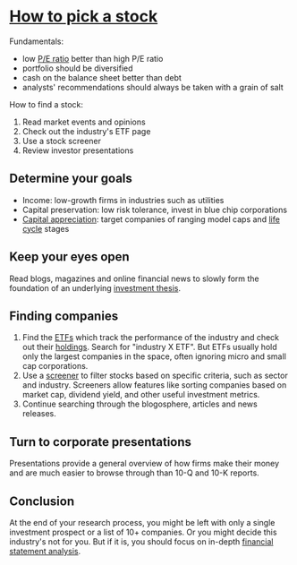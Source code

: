 # [How to pick a stock](https://www.investopedia.com/articles/basics/11/how-to-pick-a-stock.asp)

Fundamentals:

* low [P/E ratio](p-e-ratio.md) better than high P/E ratio
* portfolio should be diversified
* cash on the balance sheet better than debt
* analysts' recommendations should always be taken with a grain of salt

How to find a stock:

1. Read market events and opinions
2. Check out the industry's ETF page
3. Use a stock screener
4. Review investor presentations

## Determine your goals

* Income: low-growth firms in industries such as utilities
* Capital preservation: low risk tolerance, invest in blue chip corporations
* [Capital appreciation](https://www.investopedia.com/terms/c/capitalappreciation.asp): target companies of ranging model caps and [life cycle](https://www.investopedia.com/terms/l/lifecycle.asp) stages

## Keep your eyes open

Read blogs, magazines and online financial news to slowly form the foundation of an underlying [investment thesis](https://www.investopedia.com/terms/i/investment-thesis.asp).

## Finding companies

1. Find the [ETFs](https://www.investopedia.com/terms/e/etf.asp) which track the performance of the industry and check out their [holdings](https://www.investopedia.com/terms/h/holdings.asp). Search for "industry X ETF". But ETFs usually hold only the largest companies in the space, often ignoring micro and small cap corporations.
2. Use a [screener](https://www.investopedia.com/terms/s/stockscreener.asp) to filter stocks based on specific criteria, such as sector and industry. Screeners allow features like sorting companies based on market cap, dividend yield, and other useful investment metrics.
3. Continue searching through the blogosphere, articles and news releases.

## Turn to corporate presentations

Presentations provide a general overview of how firms make their money and are much easier to browse through than 10-Q and 10-K reports.

## Conclusion

At the end of your research process, you might be left with only a single investment prospect or a list of 10+ companies. Or you might decide this industry's not for you. But if it is, you should focus on in-depth [financial statement analysis](https://www.investopedia.com/terms/f/financial-statement-analysis.asp).